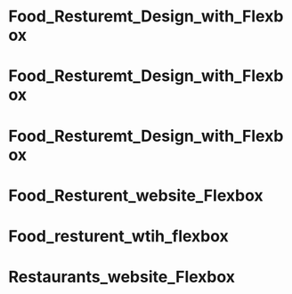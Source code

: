 # Food_Resturemt_Design_with_Flexbox
# Food_Resturemt_Design_with_Flexbox
# Food_Resturemt_Design_with_Flexbox
# Food_Resturent_website_Flexbox
# Food_resturent_wtih_flexbox
# Restaurants_website_Flexbox
